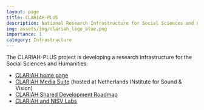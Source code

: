 ```yaml
---
layout: page
title: CLARIAH-PLUS
description: National Research Infrastructure for Social Sciences and Humanities
img: assets/img/clariah_logo_blue.png
importance: 1
category: Infrastructure
---
```


The CLARIAH-PLUS project is developing a research infrastructure for the Social Sciences and Humanities:

<ul>
  <li><a href="https://www.clariah.nl/">CLARIAH home page</a></li>  
  <li><a href="https://mediasuite.clariah.nl/">CLARIAH Media Suite</a> (hosted at Netherlands INstitute for Sound & Vision) </li>
  <li><a href="https://github.com/CLARIAH/clariah-plus/blob/main/shared-development-roadmap/introduction.md">CLARIAH Shared Development Roadmap</a></li>
  <li><a href="https://labs.beeldengeluid.nl/projects/clariah-plus">CLARIAH and NISV Labs</a></li>    
</ul>  
